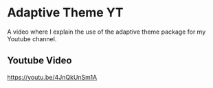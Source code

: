 # Adaptive Theme YT
A video where I explain the use of the adaptive theme package for my Youtube channel.

## Youtube Video
https://youtu.be/4JnQkUnSm1A